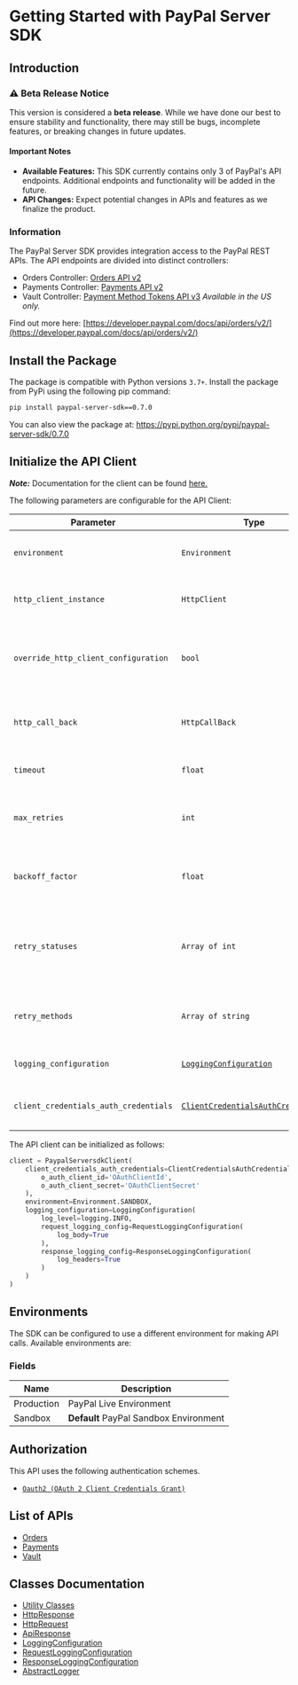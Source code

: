 
# Getting Started with PayPal Server SDK

## Introduction

### ⚠️ Beta Release Notice

This version is considered a **beta release**. While we have done our best to ensure stability and functionality, there may still be bugs, incomplete features, or breaking changes in future updates.

#### Important Notes

- **Available Features:** This SDK currently contains only 3 of PayPal's API endpoints. Additional endpoints and functionality will be added in the future.
- **API Changes:** Expect potential changes in APIs and features as we finalize the product.

### Information

The PayPal Server SDK provides integration access to the PayPal REST APIs. The API endpoints are divided into distinct controllers:

- Orders Controller: <a href="https://developer.paypal.com/docs/api/orders/v2/">Orders API v2</a>
- Payments Controller: <a href="https://developer.paypal.com/docs/api/payments/v2/">Payments API v2</a>
- Vault Controller: <a href="https://developer.paypal.com/docs/api/payment-tokens/v3/">Payment Method Tokens API v3</a> *Available in the US only.*

Find out more here: [https://developer.paypal.com/docs/api/orders/v2/](https://developer.paypal.com/docs/api/orders/v2/)

## Install the Package

The package is compatible with Python versions `3.7+`.
Install the package from PyPi using the following pip command:

```bash
pip install paypal-server-sdk==0.7.0
```

You can also view the package at:
https://pypi.python.org/pypi/paypal-server-sdk/0.7.0

## Initialize the API Client

**_Note:_** Documentation for the client can be found [here.](https://www.github.com/paypal/PayPal-Python-Server-SDK/tree/0.7.0/doc/client.md)

The following parameters are configurable for the API Client:

| Parameter | Type | Description |
|  --- | --- | --- |
| `environment` | `Environment` | The API environment. <br> **Default: `Environment.SANDBOX`** |
| `http_client_instance` | `HttpClient` | The Http Client passed from the sdk user for making requests |
| `override_http_client_configuration` | `bool` | The value which determines to override properties of the passed Http Client from the sdk user |
| `http_call_back` | `HttpCallBack` | The callback value that is invoked before and after an HTTP call is made to an endpoint |
| `timeout` | `float` | The value to use for connection timeout. <br> **Default: 60** |
| `max_retries` | `int` | The number of times to retry an endpoint call if it fails. <br> **Default: 0** |
| `backoff_factor` | `float` | A backoff factor to apply between attempts after the second try. <br> **Default: 2** |
| `retry_statuses` | `Array of int` | The http statuses on which retry is to be done. <br> **Default: [408, 413, 429, 500, 502, 503, 504, 521, 522, 524]** |
| `retry_methods` | `Array of string` | The http methods on which retry is to be done. <br> **Default: ['GET', 'PUT']** |
| `logging_configuration` | [`LoggingConfiguration`](https://www.github.com/paypal/PayPal-Python-Server-SDK/tree/0.7.0/doc/logging-configuration.md) | The SDK logging configuration for API calls |
| `client_credentials_auth_credentials` | [`ClientCredentialsAuthCredentials`](https://www.github.com/paypal/PayPal-Python-Server-SDK/tree/0.7.0/doc/auth/oauth-2-client-credentials-grant.md) | The credential object for OAuth 2 Client Credentials Grant |

The API client can be initialized as follows:

```python
client = PaypalServersdkClient(
    client_credentials_auth_credentials=ClientCredentialsAuthCredentials(
        o_auth_client_id='OAuthClientId',
        o_auth_client_secret='OAuthClientSecret'
    ),
    environment=Environment.SANDBOX,
    logging_configuration=LoggingConfiguration(
        log_level=logging.INFO,
        request_logging_config=RequestLoggingConfiguration(
            log_body=True
        ),
        response_logging_config=ResponseLoggingConfiguration(
            log_headers=True
        )
    )
)
```

## Environments

The SDK can be configured to use a different environment for making API calls. Available environments are:

### Fields

| Name | Description |
|  --- | --- |
| Production | PayPal Live Environment |
| Sandbox | **Default** PayPal Sandbox Environment |

## Authorization

This API uses the following authentication schemes.

* [`Oauth2 (OAuth 2 Client Credentials Grant)`](https://www.github.com/paypal/PayPal-Python-Server-SDK/tree/0.7.0/doc/auth/oauth-2-client-credentials-grant.md)

## List of APIs

* [Orders](https://www.github.com/paypal/PayPal-Python-Server-SDK/tree/0.7.0/doc/controllers/orders.md)
* [Payments](https://www.github.com/paypal/PayPal-Python-Server-SDK/tree/0.7.0/doc/controllers/payments.md)
* [Vault](https://www.github.com/paypal/PayPal-Python-Server-SDK/tree/0.7.0/doc/controllers/vault.md)

## Classes Documentation

* [Utility Classes](https://www.github.com/paypal/PayPal-Python-Server-SDK/tree/0.7.0/doc/utility-classes.md)
* [HttpResponse](https://www.github.com/paypal/PayPal-Python-Server-SDK/tree/0.7.0/doc/http-response.md)
* [HttpRequest](https://www.github.com/paypal/PayPal-Python-Server-SDK/tree/0.7.0/doc/http-request.md)
* [ApiResponse](https://www.github.com/paypal/PayPal-Python-Server-SDK/tree/0.7.0/doc/api-response.md)
* [LoggingConfiguration](https://www.github.com/paypal/PayPal-Python-Server-SDK/tree/0.7.0/doc/logging-configuration.md)
* [RequestLoggingConfiguration](https://www.github.com/paypal/PayPal-Python-Server-SDK/tree/0.7.0/doc/request-logging-configuration.md)
* [ResponseLoggingConfiguration](https://www.github.com/paypal/PayPal-Python-Server-SDK/tree/0.7.0/doc/response-logging-configuration.md)
* [AbstractLogger](https://www.github.com/paypal/PayPal-Python-Server-SDK/tree/0.7.0/doc/abstract-logger.md)

